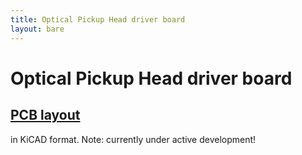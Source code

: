 ```yaml
---
title: Optical Pickup Head driver board
layout: bare
---
```


# Optical Pickup Head driver board

<div class="CAD_files">
  <h2><a href="/projects/oph/pcb/OPH Driver Mk 2.kicad_pcb">PCB layout</a></h2>
  in KiCAD format. Note: currently under active development!
</div>
